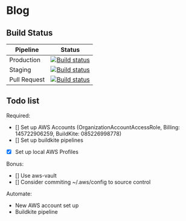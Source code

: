 # Blog

## Build Status

| Pipeline      | Status        |
| ------------- |:-------------:|
| Production    | [![Build status](https://badge.buildkite.com/73683d1965cbb64e0e158c533a53295876e0870ea30113c1a4.svg?step=Production)](https://buildkite.com/dale-salter/blog-deploy) |
| Staging       | [![Build status](https://badge.buildkite.com/0d04ab9bd8fb4277716aad48dfb0c3a38efaafa030013e507a.svg?step=Staging)](https://buildkite.com/dale-salter/blog-merge) |
| Pull Request  | [![Build status](https://badge.buildkite.com/823d065e3be06422c56e4f2a217256256eb2216dc9e872cec6.svg?branch=master)](https://buildkite.com/dale-salter/blog-pr) |


## Todo list

Required:
- [] Set up AWS Accounts (OrganizationAccountAccessRole, Billing: 145722906259, BuildKite: 085226998778)
- [] Set up buildkite pipelines
- [x] Set up local AWS Profiles

Bonus:
- [] Use aws-vault
- [] Consider commiting ~/.aws/config to source control

Automate:
- New AWS account set up
- Buildkite pipeline